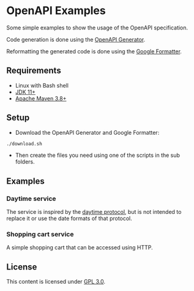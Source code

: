 # OpenAPI Examples

Some simple examples to show the usage of the OpenAPI specification.

Code generation is done using the [OpenAPI Generator](https://github.com/OpenAPITools/openapi-generator).

Reformatting the generated code is done using the
[Google Formatter](https://github.com/google/google-java-format/).

## Requirements

* Linux with Bash shell
* [JDK 11+](https://adoptopenjdk.net/)
* [Apache Maven 3.8+](https://maven.apache.org/download.cgi)

## Setup

* Download the OpenAPI Generator and Google Formatter:

```bash
./download.sh
```

* Then create the files you need using one of the scripts
  in the sub folders.

## Examples

### Daytime service

The service is inspired by the [daytime protocol](https://en.wikipedia.org/wiki/Daytime_Protocol),
but is not intended to replace it or use the date formats of that protocol.

### Shopping cart service

A simple shopping cart that can be accessed using HTTP.

## License

This content is licensed under [GPL 3.0](LICENSE.txt).
